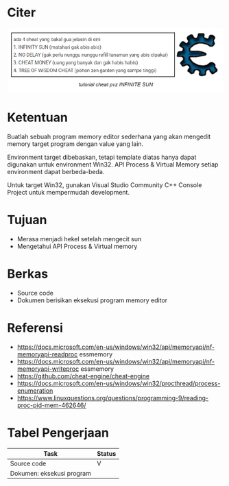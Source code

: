 # Citer
![gambar](bg-citer.PNG)

# Ketentuan
<p>Buatlah sebuah program memory editor sederhana yang akan mengedit memory target program dengan value yang lain. </p>
<p>Environment target dibebaskan, tetapi template diatas hanya dapat digunakan untuk environment Win32. API Process & Virtual Memory setiap environment dapat berbeda-beda. </p>
<p>Untuk target Win32, gunakan Visual Studio Community C++ Console Project untuk mempermudah development.</p>

# Tujuan
- Merasa menjadi hekel setelah mengecit sun
- Mengetahui API Process & Virtual memory
# Berkas
- Source code
- Dokumen berisikan eksekusi program memory editor
# Referensi
- https://docs.microsoft.com/en-us/windows/win32/api/memoryapi/nf-memoryapi-readproc
essmemory
- https://docs.microsoft.com/en-us/windows/win32/api/memoryapi/nf-memoryapi-writeproc
essmemory
- https://github.com/cheat-engine/cheat-engine
- https://docs.microsoft.com/en-us/windows/win32/procthread/process-enumeration
- https://www.linuxquestions.org/questions/programming-9/reading-proc-pid-mem-462646/
# Tabel Pengerjaan
|          Task                |Status|
|------------------------------|------|
|Source code                   |  V   |
|Dokumen: eksekusi program     |      |
